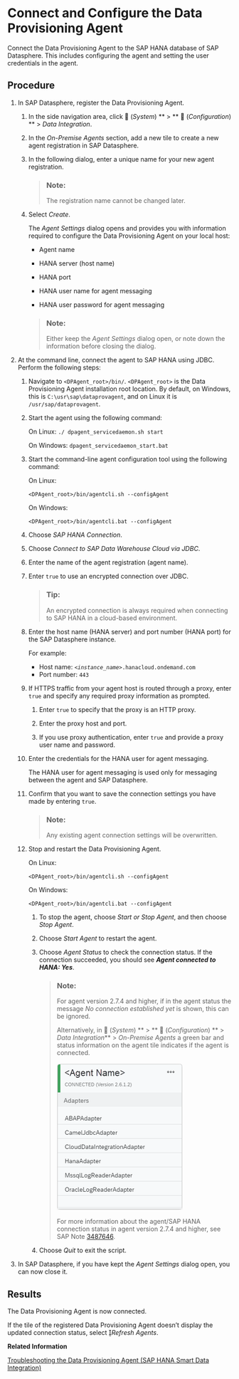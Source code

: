 <!-- loioe87952d7c656477cb5558e5c2f44ae9c -->

<link rel="stylesheet" type="text/css" href="../css/sap-icons.css"/>

# Connect and Configure the Data Provisioning Agent

Connect the Data Provisioning Agent to the SAP HANA database of SAP Datasphere. This includes configuring the agent and setting the user credentials in the agent.



## Procedure

1.  In SAP Datasphere, register the Data Provisioning Agent.

    1.  In the side navigation area, click <span class="FPA-icons-V3"></span> \(*System*\) ** \> ** :wrench: \(*Configuration*\) ** \> *Data Integration*.

    2.  In the *On-Premise Agents* section, add a new tile to create a new agent registration in SAP Datasphere.

    3.  In the following dialog, enter a unique name for your new agent registration.

        > ### Note:  
        > The registration name cannot be changed later.

    4.  Select *Create*.

        The *Agent Settings* dialog opens and provides you with information required to configure the Data Provisioning Agent on your local host:

        -   Agent name

        -   HANA server \(host name\)

        -   HANA port

        -   HANA user name for agent messaging

        -   HANA user password for agent messaging


        > ### Note:  
        > Either keep the *Agent Settings* dialog open, or note down the information before closing the dialog.


2.  At the command line, connect the agent to SAP HANA using JDBC. Perform the following steps:

    1.  Navigate to `<DPAgent_root>/bin/`. `<DPAgent_root>` is the Data Provisioning Agent installation root location. By default, on Windows, this is `C:\usr\sap\dataprovagent`, and on Linux it is `/usr/sap/dataprovagent`.

    2.  Start the agent using the following command:

        On Linux: `./ dpagent_servicedaemon.sh start`

        On Windows: `dpagent_servicedaemon_start.bat`

    3.  Start the command-line agent configuration tool using the following command:

        On Linux:

        ```
        <DPAgent_root>/bin/agentcli.sh --configAgent
        ```

        On Windows:

        ```
        <DPAgent_root>/bin/agentcli.bat --configAgent
        ```

    4.  Choose *SAP HANA Connection*.

    5.  Choose *Connect to SAP Data Warehouse Cloud via JDBC*.

    6.  Enter the name of the agent registration \(agent name\).

    7.  Enter `true` to use an encrypted connection over JDBC.

        > ### Tip:  
        > An encrypted connection is always required when connecting to SAP HANA in a cloud-based environment.

    8.  Enter the host name \(HANA server\) and port number \(HANA port\) for the SAP Datasphere instance.

        For example:

        -   Host name: <code><i class="varname">&lt;instance_name&gt;</i>.hanacloud.ondemand.com</code>
        -   Port number: `443`

    9.  If HTTPS traffic from your agent host is routed through a proxy, enter `true` and specify any required proxy information as prompted.

        1.  Enter `true` to specify that the proxy is an HTTP proxy.

        2.  Enter the proxy host and port.

        3.  If you use proxy authentication, enter `true` and provide a proxy user name and password.


    10. Enter the credentials for the HANA user for agent messaging.

        The HANA user for agent messaging is used only for messaging between the agent and SAP Datasphere.

    11. Confirm that you want to save the connection settings you have made by entering `true`.

        > ### Note:  
        > Any existing agent connection settings will be overwritten.

    12. Stop and restart the Data Provisioning Agent.

        On Linux:

        ```
        <DPAgent_root>/bin/agentcli.sh --configAgent
        ```

        On Windows:

        ```
        <DPAgent_root>/bin/agentcli.bat --configAgent
        ```

        1.  To stop the agent, choose *Start or Stop Agent*, and then choose *Stop Agent*.

        2.  Choose *Start Agent* to restart the agent.

        3.  Choose *Agent Status* to check the connection status. If the connection succeeded, you should see ***Agent connected to HANA: Yes***.

            > ### Note:  
            > For agent version 2.7.4 and higher, if in the agent status the message *No connection established yet* is shown, this can be ignored.
            > 
            > Alternatively, in <span class="FPA-icons-V3"></span> \(*System*\) ** \> ** :wrench: \(*Configuration*\) ** \> *Data Integration*** \> *On-Premise Agents* a green bar and status information on the agent tile indicates if the agent is connected.
            > 
            > ![](images/DWC_DPA_Status_f2f9c84.png)
            > 
            > For more information about the agent/SAP HANA connection status in agent version 2.7.4 and higher, see SAP Note [3487646](https://me.sap.com/notes/3487646).

        4.  Choose *Quit* to exit the script.



3.  In SAP Datasphere, if you have kept the *Agent Settings* dialog open, you can now close it.




<a name="loioe87952d7c656477cb5558e5c2f44ae9c__result_ezy_ttg_3tb"/>

## Results

The Data Provisioning Agent is now connected.

If the tile of the registered Data Provisioning Agent doesn’t display the updated connection status, select <span class="SAP-icons-V5"></span>*Refresh Agents*.

**Related Information**  


[Troubleshooting the Data Provisioning Agent \(SAP HANA Smart Data Integration\)](../troubleshooting-the-data-provisioning-agent-sap-hana-smart-data-integration-2d35405.md "If you encounter problems with the Data Provisioning Agent, you can perform various checks and take actions to troubleshoot the problems.")

